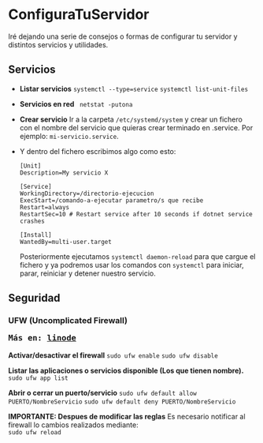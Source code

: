 # ConfiguraTuServidor
Iré dejando una serie de consejos o formas de configurar tu servidor y distintos servicios y utilidades.

## Servicios

* **Listar servicios**
`systemctl --type=service`
`systemctl list-unit-files`

* **Servicios en red**
` netstat -putona`

* **Crear servicio**
Ir a la carpeta `/etc/systemd/system` y crear un fichero con el nombre del servicio que quieras crear terminado en .service. Por ejemplo: `mi-servicio.service`.
	
* Y dentro del fichero escribimos algo como esto:	
	 ```
	[Unit]
	Description=My servicio X

	[Service]
	WorkingDirectory=/directorio-ejecucion
	ExecStart=/comando-a-ejecutar parametro/s que recibe
	Restart=always
	RestartSec=10 # Restart service after 10 seconds if dotnet service crashes

	[Install]
	WantedBy=multi-user.target
	```
	Posteriormente ejecutamos `systemctl daemon-reload` para que cargue el fichero y ya podremos usar los comandos con `systemctl` para iniciar, parar, reiniciar y detener nuestro servicio.
	 
## Seguridad
### UFW (Uncomplicated Firewall) <pre>Más en:  [linode](https://www.linode.com/docs/security/firewalls/configure-firewall-with-ufw/)</pre>
**Activar/desactivar el firewall**
```sudo ufw enable```
```sudo ufw disable```

**Listar las aplicaciones o servicios disponible (Los que tienen nombre).**
```sudo ufw app list```
    
**Abrir o cerrar un puerto/servicio**
```sudo ufw default allow PUERTO/NombreServicio```
```sudo ufw default deny PUERTO/NombreServicio```

**IMPORTANTE: Despues de modificar las reglas**
Es necesario notificar al firewall lo cambios realizados mediante:  
```sudo ufw reload```
	

